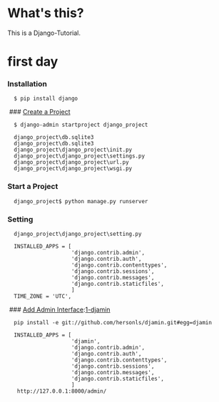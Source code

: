 # What's this?
  This is a Django-Tutorial.
# first day
  ### Installation      
      $ pip install django
  ### [Create a Project](https://overiq.com/django/1.10/creating-django-project/)
  
      $ django-admin startproject django_project

      django_project\db.sqlite3
      django_project\db.sqlite3
      django_project\django_project\init.py
      django_project\django_project\settings.py
      django_project\django_project\url.py
      django_project\django_project\wsgi.py
   
  ### Start a Project
      django_project$ python manage.py runserver
  ### Setting
      django_project\django_project\setting.py

      INSTALLED_APPS = [
                        'django.contrib.admin',
                        'django.contrib.auth',
                        'django.contrib.contenttypes',
                        'django.contrib.sessions',
                        'django.contrib.messages',
                        'django.contrib.staticfiles',
                        ] 
      TIME_ZONE = 'UTC',
      
  ### [Add Admin Interface](https://github.com/rosarior/awesome-django#admin-interface):[1-djamin](https://github.com/hersonls/djamin/)
      
      
      pip install -e git://github.com/hersonls/djamin.git#egg=djamin
      
      INSTALLED_APPS = [
                        'djamin',
                        'django.contrib.admin',
                        'django.contrib.auth',
                        'django.contrib.contenttypes',
                        'django.contrib.sessions',
                        'django.contrib.messages',
                        'django.contrib.staticfiles',
                        ] 
       http://127.0.0.1:8000/admin/ 
